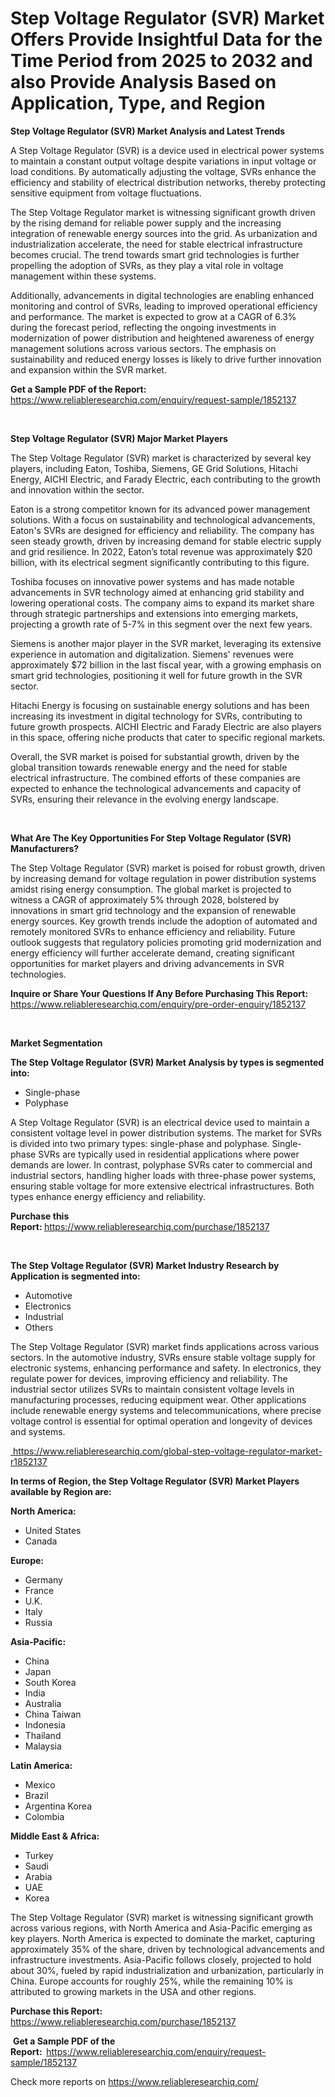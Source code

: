 <p><h1>Step Voltage Regulator (SVR) Market Offers Provide Insightful Data for the Time Period from 2025 to 2032 and also Provide Analysis Based on Application, Type, and Region</h1></p><p><strong>Step Voltage Regulator (SVR) Market Analysis and Latest Trends</strong></p>
<p><p>A Step Voltage Regulator (SVR) is a device used in electrical power systems to maintain a constant output voltage despite variations in input voltage or load conditions. By automatically adjusting the voltage, SVRs enhance the efficiency and stability of electrical distribution networks, thereby protecting sensitive equipment from voltage fluctuations. </p><p>The Step Voltage Regulator market is witnessing significant growth driven by the rising demand for reliable power supply and the increasing integration of renewable energy sources into the grid. As urbanization and industrialization accelerate, the need for stable electrical infrastructure becomes crucial. The trend towards smart grid technologies is further propelling the adoption of SVRs, as they play a vital role in voltage management within these systems. </p><p>Additionally, advancements in digital technologies are enabling enhanced monitoring and control of SVRs, leading to improved operational efficiency and performance. The market is expected to grow at a CAGR of 6.3% during the forecast period, reflecting the ongoing investments in modernization of power distribution and heightened awareness of energy management solutions across various sectors. The emphasis on sustainability and reduced energy losses is likely to drive further innovation and expansion within the SVR market.</p></p>
<p><strong>Get a Sample PDF of the Report:&nbsp;</strong> <a href="https://www.reliableresearchiq.com/enquiry/request-sample/1852137?utm_campaign=3129&utm_medium=2&utm_source=Github&utm_content=ia&utm_term=27032025&utm_id=step-voltage-regulator-svr">https://www.reliableresearchiq.com/enquiry/request-sample/1852137</a></p>
<p>&nbsp;</p>
<p><strong>Step Voltage Regulator (SVR) Major Market Players</strong></p>
<p><p>The Step Voltage Regulator (SVR) market is characterized by several key players, including Eaton, Toshiba, Siemens, GE Grid Solutions, Hitachi Energy, AICHI Electric, and Farady Electric, each contributing to the growth and innovation within the sector.</p><p>Eaton is a strong competitor known for its advanced power management solutions. With a focus on sustainability and technological advancements, Eaton's SVRs are designed for efficiency and reliability. The company has seen steady growth, driven by increasing demand for stable electric supply and grid resilience. In 2022, Eaton’s total revenue was approximately $20 billion, with its electrical segment significantly contributing to this figure.</p><p>Toshiba focuses on innovative power systems and has made notable advancements in SVR technology aimed at enhancing grid stability and lowering operational costs. The company aims to expand its market share through strategic partnerships and extensions into emerging markets, projecting a growth rate of 5-7% in this segment over the next few years.</p><p>Siemens is another major player in the SVR market, leveraging its extensive experience in automation and digitalization. Siemens' revenues were approximately $72 billion in the last fiscal year, with a growing emphasis on smart grid technologies, positioning it well for future growth in the SVR sector.</p><p>Hitachi Energy is focusing on sustainable energy solutions and has been increasing its investment in digital technology for SVRs, contributing to future growth prospects. AICHI Electric and Farady Electric are also players in this space, offering niche products that cater to specific regional markets.</p><p>Overall, the SVR market is poised for substantial growth, driven by the global transition towards renewable energy and the need for stable electrical infrastructure. The combined efforts of these companies are expected to enhance the technological advancements and capacity of SVRs, ensuring their relevance in the evolving energy landscape.</p></p>
<p>&nbsp;</p>
<p><strong>What Are The Key Opportunities For Step Voltage Regulator (SVR) Manufacturers?</strong></p>
<p><p>The Step Voltage Regulator (SVR) market is poised for robust growth, driven by increasing demand for voltage regulation in power distribution systems amidst rising energy consumption. The global market is projected to witness a CAGR of approximately 5% through 2028, bolstered by innovations in smart grid technology and the expansion of renewable energy sources. Key growth trends include the adoption of automated and remotely monitored SVRs to enhance efficiency and reliability. Future outlook suggests that regulatory policies promoting grid modernization and energy efficiency will further accelerate demand, creating significant opportunities for market players and driving advancements in SVR technologies.</p></p>
<p><strong>Inquire or Share Your Questions If Any Before Purchasing This Report:</strong> <a href="https://www.reliableresearchiq.com/enquiry/pre-order-enquiry/1852137?utm_campaign=3129&utm_medium=2&utm_source=Github&utm_content=ia&utm_term=27032025&utm_id=step-voltage-regulator-svr">https://www.reliableresearchiq.com/enquiry/pre-order-enquiry/1852137</a></p>
<p>&nbsp;</p>
<p><strong>Market Segmentation</strong></p>
<p><strong>The Step Voltage Regulator (SVR) Market Analysis by types is segmented into:</strong></p>
<p><ul><li>Single-phase</li><li>Polyphase</li></ul></p>
<p><p>A Step Voltage Regulator (SVR) is an electrical device used to maintain a consistent voltage level in power distribution systems. The market for SVRs is divided into two primary types: single-phase and polyphase. Single-phase SVRs are typically used in residential applications where power demands are lower. In contrast, polyphase SVRs cater to commercial and industrial sectors, handling higher loads with three-phase power systems, ensuring stable voltage for more extensive electrical infrastructures. Both types enhance energy efficiency and reliability.</p></p>
<p><strong>Purchase this Report:&nbsp;</strong><a href="https://www.reliableresearchiq.com/purchase/1852137?utm_campaign=3129&utm_medium=2&utm_source=Github&utm_content=ia&utm_term=27032025&utm_id=step-voltage-regulator-svr">https://www.reliableresearchiq.com/purchase/1852137</a></p>
<p>&nbsp;</p>
<p><strong>The Step Voltage Regulator (SVR) Market Industry Research by Application is segmented into:</strong></p>
<p><ul><li>Automotive</li><li>Electronics</li><li>Industrial</li><li>Others</li></ul></p>
<p><p>The Step Voltage Regulator (SVR) market finds applications across various sectors. In the automotive industry, SVRs ensure stable voltage supply for electronic systems, enhancing performance and safety. In electronics, they regulate power for devices, improving efficiency and reliability. The industrial sector utilizes SVRs to maintain consistent voltage levels in manufacturing processes, reducing equipment wear. Other applications include renewable energy systems and telecommunications, where precise voltage control is essential for optimal operation and longevity of devices and systems.</p></p>
<p><a href="https://www.reliableresearchiq.com/global-step-voltage-regulator-market-r1852137?utm_campaign=3129&utm_medium=2&utm_source=Github&utm_content=ia&utm_term=27032025&utm_id=step-voltage-regulator-svr">&nbsp;https://www.reliableresearchiq.com/global-step-voltage-regulator-market-r1852137</a></p>
<p><strong>In terms of Region, the Step Voltage Regulator (SVR) Market Players available by Region are:</strong></p>
<p>
    <p> <strong> North America: </strong>
        <ul>
            <li>United States</li>
            <li>Canada</li>
        </ul>
        </p> 
    <p> <strong> Europe: </strong>
        <ul>
            <li>Germany</li>
            <li>France</li>
            <li>U.K.</li>
            <li>Italy</li>
            <li>Russia</li>
        </ul>
        </p> 
    <p> <strong> Asia-Pacific: </strong>
        <ul>
            <li>China</li>
            <li>Japan</li>
            <li>South Korea</li>
            <li>India</li>
            <li>Australia</li>
            <li>China Taiwan</li>
            <li>Indonesia</li>
            <li>Thailand</li>
            <li>Malaysia</li>
        </ul>
        </p> 
    <p> <strong> Latin America: </strong>
        <ul>
            <li>Mexico</li>
            <li>Brazil</li>
            <li>Argentina Korea</li>
            <li>Colombia</li>
        </ul>
        </p> 
    <p> <strong> Middle East & Africa: </strong>
        <ul>
            <li>Turkey</li>
            <li>Saudi</li>
            <li>Arabia</li>
            <li>UAE</li>
            <li>Korea</li>
        </ul>
    </p>
    </p>
<p><p>The Step Voltage Regulator (SVR) market is witnessing significant growth across various regions, with North America and Asia-Pacific emerging as key players. North America is expected to dominate the market, capturing approximately 35% of the share, driven by technological advancements and infrastructure investments. Asia-Pacific follows closely, projected to hold about 30%, fueled by rapid industrialization and urbanization, particularly in China. Europe accounts for roughly 25%, while the remaining 10% is attributed to growing markets in the USA and other regions.</p></p>
<p><strong>Purchase this Report: </strong><a href="https://www.reliableresearchiq.com/purchase/1852137?utm_campaign=3129&utm_medium=2&utm_source=Github&utm_content=ia&utm_term=27032025&utm_id=step-voltage-regulator-svr">https://www.reliableresearchiq.com/purchase/1852137</a></p>
<p>&nbsp;<strong>Get a Sample PDF of the Report:&nbsp;&nbsp;</strong><a href="https://www.reliableresearchiq.com/enquiry/request-sample/1852137?utm_campaign=3129&utm_medium=2&utm_source=Github&utm_content=ia&utm_term=27032025&utm_id=step-voltage-regulator-svr">https://www.reliableresearchiq.com/enquiry/request-sample/1852137</a></p>
<p><strong></strong></p>
<p>Check more reports on <a href="https://www.reliableresearchiq.com/?utm_campaign=3129&utm_medium=2&utm_source=Github&utm_content=ia&utm_term=27032025&utm_id=step-voltage-regulator-svr">https://www.reliableresearchiq.com/</a></p>